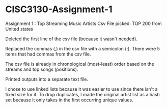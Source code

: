 # CISC3130-Assignment-1
Assignment 1 : Top Streaming Music Artists
Csv File picked: TOP 200 from United states 

Deleted the first line of the csv file (because it wasn't needed).

Replaced the commas (,) in the csv file with a semicolon (;). There were 5 items that had commas from the csv file.

The csv file is already in chronological (most-least) order based on the streams and top songs (positions).

Printed outputs into a separate text file.

I chose to use linked lists because it was easier to use since there isn't a fixed size for it.
To drop duplicates, I made the original artist list as a hash set because it only takes in the first occurring unique values.
